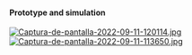 #### Prototype and simulation

[![Captura-de-pantalla-2022-09-11-120114.jpg](https://i.postimg.cc/CxgDc0Bd/Captura-de-pantalla-2022-09-11-120114.jpg)](https://postimg.cc/BXmXvdCG)
[![Captura-de-pantalla-2022-09-11-113650.jpg](https://i.postimg.cc/FsQ74Z9B/Captura-de-pantalla-2022-09-11-113650.jpg)](https://postimg.cc/Z0VTP6v8)